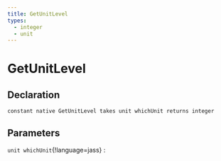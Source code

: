```yaml
---
title: GetUnitLevel
types:
  - integer
  - unit
---
```


# GetUnitLevel

## Declaration

```jass
constant native GetUnitLevel takes unit whichUnit returns integer
```

## Parameters
`unit whichUnit`{!language=jass}
: 
